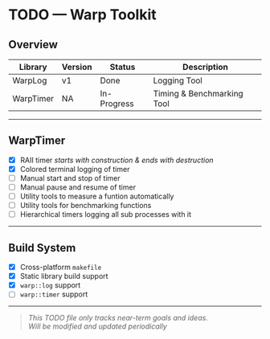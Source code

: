 # TODO — Warp Toolkit

## Overview

|Library  |Version|Status     |Description               |
|---------|-------|-----------|--------------------------|
|WarpLog  |v1     |Done       |Logging Tool              |
|WarpTimer|NA     |In-Progress|Timing & Benchmarking Tool|

---

## WarpTimer
- [x] RAII timer *starts with construction & ends with destruction*
- [x] Colored terminal logging of timer
- [ ] Manual start and stop of timer
- [ ] Manual pause and resume of timer
- [ ] Utility tools to measure a funtion automatically
- [ ] Utility tools for benchmarking functions
- [ ] Hierarchical timers logging all sub processes with it

---

## Build System
- [x] Cross-platform `makefile`
- [x] Static library build support
- [x] `warp::log` support
- [ ] `warp::timer` support

---

> *This TODO file only tracks near-term goals and ideas.  
> Will be modified and updated periodically*